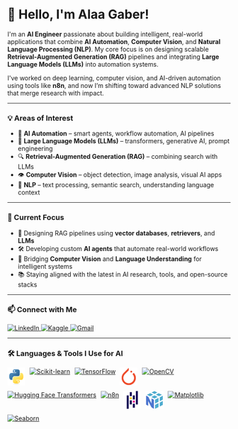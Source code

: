 # 👋 Hello, I'm Alaa Gaber!

I'm an **AI Engineer** passionate about building intelligent, real-world applications that combine **AI Automation**, **Computer Vision**, and **Natural Language Processing (NLP)**. My core focus is on designing scalable **Retrieval-Augmented Generation (RAG)** pipelines and integrating **Large Language Models (LLMs)** into automation systems.

I've worked on deep learning, computer vision, and AI-driven automation using tools like **n8n**, and now I’m shifting toward advanced NLP solutions that merge research with impact.

---

### 💡 Areas of Interest

- 🔄 **AI Automation** – smart agents, workflow automation, AI pipelines  
- 🧠 **Large Language Models (LLMs)** – transformers, generative AI, prompt engineering  
- 🔍 **Retrieval-Augmented Generation (RAG)** – combining search with LLMs  
- 👁️ **Computer Vision** – object detection, image analysis, visual AI apps  
- 🧠 **NLP** – text processing, semantic search, understanding language context  

---

### 🚀 Current Focus

- 🧪 Designing RAG pipelines using **vector databases**, **retrievers**, and **LLMs**  
- 🛠️ Developing custom **AI agents** that automate real-world workflows  
- 🤝 Bridging **Computer Vision** and **Language Understanding** for intelligent systems  
- 📚 Staying aligned with the latest in AI research, tools, and open-source stacks  

---

### 📫 Connect with Me

<div>
  <a href="https://www.linkedin.com/in/alaagaber1/" target="_blank">
    <img src="https://raw.githubusercontent.com/rahuldkjain/github-profile-readme-generator/master/src/images/icons/Social/linked-in-alt.svg" alt="LinkedIn" style="width: 40px; height: 30px;">
  </a>
  <a href="https://www.kaggle.com/alaagaberh" target="_blank">
    <img src="https://raw.githubusercontent.com/rahuldkjain/github-profile-readme-generator/master/src/images/icons/Social/kaggle.svg" alt="Kaggle" style="width: 40px; height: 30px;">
  </a>
  <a href="mailto:alaagaber25520@gmail.com" target="_blank">
    <img src="https://upload.wikimedia.org/wikipedia/commons/7/7e/Gmail_icon_%282020%29.svg" alt="Gmail" style="width: 40px; height: 30px;">
  </a>
</div>

---

### 🛠️ Languages & Tools I Use for AI

<div style="display: flex; gap: 10px; flex-wrap: wrap;">
  <a href="https://www.python.org/" target="_blank">
    <img src="https://raw.githubusercontent.com/devicons/devicon/master/icons/python/python-original.svg" alt="Python" style="width: 40px; height: 40px;">
  </a>
  <a href="https://scikit-learn.org/" target="_blank">
    <img src="https://upload.wikimedia.org/wikipedia/commons/0/05/Scikit_learn_logo_small.svg" alt="Scikit-learn" style="width: 40px; height: 40px;">
  </a>
  <a href="https://www.tensorflow.org/" target="_blank">
    <img src="https://upload.wikimedia.org/wikipedia/commons/2/2d/Tensorflow_logo.svg" alt="TensorFlow" style="width: 40px; height: 40px;">
  </a>
  <a href="https://pytorch.org/" target="_blank">
    <img src="https://raw.githubusercontent.com/devicons/devicon/master/icons/pytorch/pytorch-original.svg" alt="PyTorch" style="width: 40px; height: 40px;">
  </a>
  <a href="https://opencv.org/" target="_blank">
    <img src="https://upload.wikimedia.org/wikipedia/commons/3/32/OpenCV_Logo_with_text_svg_version.svg" alt="OpenCV" style="width: 40px; height: 40px;">
  </a>
  <a href="https://huggingface.co/transformers/" target="_blank">
    <img src="https://huggingface.co/front/assets/huggingface_logo-noborder.svg" alt="Hugging Face Transformers" style="width: 40px; height: 40px;">
  </a>
  <a href="https://n8n.io/" target="_blank">
  <img src="https://assets.streamlinehq.com/image/private/w_300,h_300,ar_1/f_auto/v1/icons/logos/n8n-14djj6nxy95fbv0dv1vg0ya.png/n8n-myok68cmangmv67irqchlo.png?_a=DATAdtAAZAA0" alt="n8n" style="width: 40px; height: 40px;">
  </a>
  <a href="https://pandas.pydata.org/" target="_blank">
    <img src="https://raw.githubusercontent.com/devicons/devicon/master/icons/pandas/pandas-original.svg" alt="Pandas" style="width: 40px; height: 40px;">
  </a>
  <a href="https://numpy.org/" target="_blank">
    <img src="https://raw.githubusercontent.com/devicons/devicon/master/icons/numpy/numpy-original.svg" alt="NumPy" style="width: 40px; height: 40px;">
  </a>
  <a href="https://matplotlib.org/" target="_blank">
    <img src="https://upload.wikimedia.org/wikipedia/commons/8/84/Matplotlib_icon.svg" alt="Matplotlib" style="width: 40px; height: 40px;">
  </a>
  <a href="https://seaborn.pydata.org/" target="_blank">
    <img src="https://seaborn.pydata.org/_static/logo-wide-lightbg.svg" alt="Seaborn" style="width: 60px; height: 30px;">
  </a>
</div>
